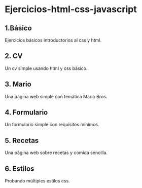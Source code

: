 # Ejercicios-html-css-javascript

## 1.Básico

Ejercicios básicos introductorios al css y html.

## 2. CV

Un cv simple usando html y css básico.

## 3. Mario

Una página web simple con temática Mario Bros.

## 4. Formulario

Un formulario simple con requisitos mínimos. 

## 5. Recetas

Una página web sobre recetas y comida sencilla. 

## 6. Estilos

Probando múltiples estilos css.
